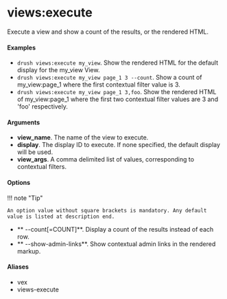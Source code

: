 # views:execute

Execute a view and show a count of the results, or the rendered HTML.

#### Examples

- <code>drush views:execute my_view</code>. Show the rendered HTML for the default display for the my_view View.
- <code>drush views:execute my_view page_1 3 --count</code>. Show a count of my_view:page_1 where the first contextual filter value is 3.
- <code>drush views:execute my_view page_1 3,foo</code>. Show the rendered HTML of my_view:page_1 where the first two contextual filter values are 3 and 'foo' respectively.

#### Arguments

- **view_name**. The name of the view to execute.
- **display**. The display ID to execute. If none specified, the default display will be used.
- **view_args**. A comma delimited list of values, corresponding to contextual filters.

#### Options

!!! note "Tip"

    An option value without square brackets is mandatory. Any default value is listed at description end.

- ** --count[=COUNT]**. Display a count of the results instead of each row.
- ** --show-admin-links**. Show contextual admin links in the rendered markup.

#### Aliases

- vex
- views-execute

